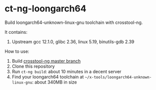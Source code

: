 # ct-ng-loongarch64

Build loongarch64-unknown-linux-gnu toolchain with crosstool-ng.

It contains:

1. Upstream gcc 12.1.0, glibc 2.36, linux 5.19, binutils-gdb 2.39

How to use:

1. Build [crosstool-ng master branch](https://github.com/crosstool-ng/crosstool-ng/tree/master)
2. Clone this repository
3. Run `ct-ng build`: about 10 minutes in a decent server
4. Find your loongarch64 toolchain at `~/x-tools/loongarch64-unknown-linux-gnu`: about 340MB in size
